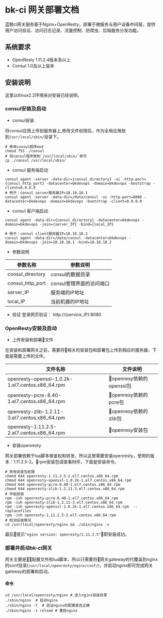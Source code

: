 # bk-ci 网关部署文档

蓝鲸ci网关服务基于Nginx+OpenResty，部署于微服务与用户设备中间层，提供用户访问验证、访问日志记录、流量控制、防爬虫、后端服务分发功能。

## 系统要求

- OpenResty 1.11.2.4版本及以上
- Consul 1.0及以上版本


## 安装说明

这里以tlinux2.2环境来对安装已经说明。

### consul安装及启动

- consul安装

将consul应用上传到服务器上,修改文件权限后，作为全局应用放到`/usr/local/sbin/`目录下。
```shell
# 修改consul程序mod
chmod 755 ./consul
# 将consul程序放到`/usr/local/sbin/`即可
cp ./consul /usr/local/sbin/
```

- consul 服务端启动
  
```shell
consul agent -server -data-dir={consul_directory} -ui -http-port={consul_http_port} -datacenter=bkdevops -domain=bkdevops -bootstrap -client=0.0.0.0
# 例子：consul server服务器IP=10.10.10.1
consul agent -server -data-dir=/data/consul -ui -http-port=8080 -datacenter=bkdevops -domain=bkdevops -bootstrap -client=0.0.0.0
```

- consul 客户端启动
  
```shell
consul agent -data-dir={consul_directory} -datacenter=bkdevops -domain=bkdevops -join={server_IP} -bind={local_IP}

# 例子：consul client服务器IP=10.10.10.2
consul agent -data-dir=/data/consul -datacenter=bkdevops -domain=bkdevops -join=10.10.10.1 -bind=10.10.10.2
```

- 参数说明

|   参数名称   |   参数说明     |
| ------------ | ---------------- |
|   consul_directory   |  consul的数据目录    |
|   consul_http_port   |  consul管理界面的访问端口 |
|   server_IP   |  服务端的IP地址 |
|   local_IP   |  当前机器的IP地址 |

- 验证
登录网页验证： http://{service_IP}:8080

### OpenResty安装及启动

- 上传安装和部署文件

在安装和部署网关之前，需要将相关的安装包和部署包上传到相应的服务器，下面是需要上传的文件。

|   文件名称   |   文件说明     |
| ------------ | ---------------- |
|   openresty-openssl-1.0.2k-1.el7.centos.x86_64.rpm   |  openresy依赖的openssl包    |
|   openresty-pcre-8.40-1.el7.centos.x86_64.rpm   |  openresy依赖的pcre包 |
|   openresty-zlib-1.2.11-3.el7.centos.x86_64.rpm   |  openresy依赖的zlib包 |
|   openresty-1.11.2.5-2.el7.centos.x86_64.rpm   |  openresy安装包 |

- 安装openresty

网关部署依赖于lua脚本做鉴权和转发，所以这里需要安装openresty，使用的版本：1.11.2.5-2。rpm安装包请查看附件，下面是安装命令。

```shell
# 修改安装包权限
chmod 644 openresty-1.11.2.5-2.el7.centos.x86_64.rpm
chmod 644 openresty-openssl-1.0.2k-1.el7.centos.x86_64.rpm
chmod 644 openresty-pcre-8.40-1.el7.centos.x86_64.rpm
chmod 644 openresty-zlib-1.2.11-3.el7.centos.x86_64.rpm
# 开始安装
rpm -ivh openresty-pcre-8.40-1.el7.centos.x86_64.rpm
rpm -ivh openresty-zlib-1.2.11-3.el7.centos.x86_64.rpm
rpm -ivh openresty-openssl-1.0.2k-1.el7.centos.x86_64.rpm  --replacefiles
rpm -ivh openresty-1.11.2.5-2.el7.centos.x86_64.rpm
# 检测安装情况
cd /usr/local/openresty/nginx && ./sbin/nginx -v
```

最后提示`"nginx version: openresty/1.11.2.5"`即安装成功。

### 部署并启动bk-ci网关

网关主要是配置文件和lua脚本，所以只需要将网关gateway的代覆盖到nginx的conf目录(`/usr/local/openresty/nginx/conf/`)，并启动nginx即可完成网关gateway的部署和启动。

#### 命令

```shell
cd /usr/local/openresty/nginx # 进入nginx安装目录
./sbin/nginx  # 启动nginx
./sbin/nginx -t  # 验证nginx的配置是否正确
./sbin/nginx -s reload # 重启nginx
```
